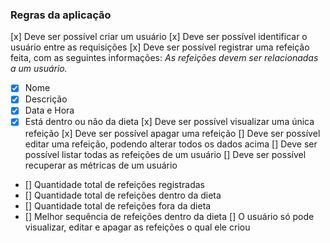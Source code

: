 ### Regras da aplicação

[x] Deve ser possível criar um usuário
[x] Deve ser possível identificar o usuário entre as requisições
[x] Deve ser possível registrar uma refeição feita, com as seguintes informações:
  *As refeições devem ser relacionadas a um usuário.*
  - [x] Nome
  - [x] Descrição
  - [x] Data e Hora
  - [x] Está dentro ou não da dieta
[x] Deve ser possível visualizar uma única refeição
[x] Deve ser possível apagar uma refeição
[] Deve ser possível editar uma refeição, podendo alterar todos os dados acima
[] Deve ser possível listar todas as refeições de um usuário
[] Deve ser possível recuperar as métricas de um usuário
  - [] Quantidade total de refeições registradas
  - [] Quantidade total de refeições dentro da dieta
  - [] Quantidade total de refeições fora da dieta
  - [] Melhor sequência de refeições dentro da dieta
[] O usuário só pode visualizar, editar e apagar as refeições o qual ele criou
